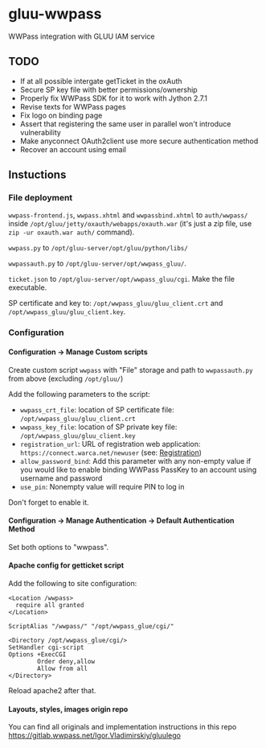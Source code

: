 # gluu-wwpass

WWPass integration with GLUU IAM service

## TODO
 - If at all possible intergate getTicket in the oxAuth
 - Secure SP key file with better permissions/ownership
 - Properly fix WWPass SDK for it to work with Jython 2.7.1
 - Revise texts for WWPass pages
 - Fix logo on binding page
 - Assert that registering the same user in parallel won't introduce vulnerability
 - Make anyconnect OAuth2client use more secure authentication method
 - Recover an account using email

## Instuctions

### File deployment
`wwpass-frontend.js`, `wwpass.xhtml` and `wwpassbind.xhtml` to `auth/wwpass/` inside `/opt/gluu/jetty/oxauth/webapps/oxauth.war` (it's just a zip file, use `zip -ur oxauth.war auth/` command).

`wwpass.py` to `/opt/gluu-server/opt/gluu/python/libs/`

`wwpassauth.py` to `/opt/gluu-server/opt/wwpass_gluu/`.

`ticket.json` to `/opt/gluu-server/opt/wwpass_gluu/cgi`. Make the file executable.

SP certificate and key to: `/opt/wwpass_gluu/gluu_client.crt` and `/opt/wwpass_gluu/gluu_client.key`.

### Configuration

#### Configuration -> Manage Custom scripts

Create custom script `wwpass` with "File" storage and path to `wwpassauth.py` from above (excluding `/opt/gluu/`)

Add the following parameters to the script:
 - `wwpass_crt_file`: location of SP certificate file: `/opt/wwpass_gluu/gluu_client.crt`
 - `wwpass_key_file`: location of SP private key file: `/opt/wwpass_gluu/gluu_client.key`
 - `registration_url`: URL of registration web application: `https://connect.warca.net/newuser` (see: [Registration](registration//README.md))
 - `allow_password_bind`: Add this parameter with any non-empty value if you would like to enable binding WWPass PassKey to an account using username and password
 - `use_pin`: Nonempty value will require PIN to log in

Don't forget to enable it.

#### Configuration -> Manage Authentication -> Default Authentication Method

Set both options to "wwpass".

#### Apache config for getticket script

Add the following to site configuration:
```
<Location /wwpass>
  require all granted
</Location>

ScriptAlias "/wwpass/" "/opt/wwpass_glue/cgi/"

<Directory /opt/wwpass_glue/cgi/>
SetHandler cgi-script
Options +ExecCGI
        Order deny,allow
        Allow from all
</Directory>
```

Reload apache2 after that.

#### Layouts, styles, images origin repo

You can find all originals and implementation instructions in this repo https://gitlab.wwpass.net/Igor.Vladimirskiy/gluulego